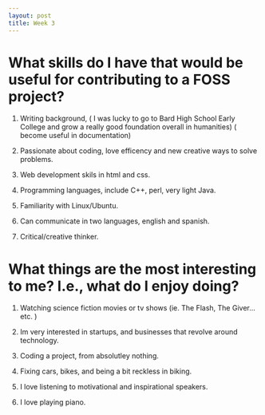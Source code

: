 ```yaml
---
layout: post
title: Week 3
---
```


# What skills do I have that would be useful for contributing to a FOSS project?
  
1. Writing background, ( I was lucky to go to Bard High School Early College and grow a really good foundation overall in
  humanities) ( become useful in documentation)

2. Passionate about coding, love efficency and new creative ways to solve problems.

3. Web development skils in html and css. 

4. Programming languages, include C++, perl, very light Java. 

5. Familiarity with Linux/Ubuntu. 

6. Can communicate in two languages, english and spanish. 

7. Critical/creative thinker.



# What things are the most interesting to me? I.e., what do I enjoy doing?


1. Watching science fiction movies or tv shows (ie. The Flash, The Giver... etc. )

2. Im very interested in startups, and businesses that revolve around technology.

4. Coding a project, from absolutley nothing. 

5. Fixing cars, bikes, and being a bit reckless in biking. 

6. I love listening to motivational and inspirational speakers. 

7. I love playing piano.









